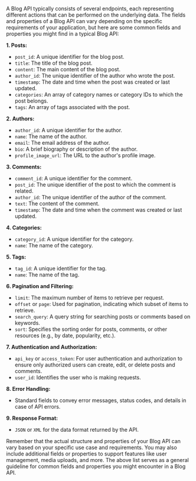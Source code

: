 A Blog API typically consists of several endpoints, each representing different actions that can be performed on the underlying data. The fields and properties of a Blog API can vary depending on the specific requirements of your application, but here are some common fields and properties you might find in a typical Blog API:

**1. Posts:**

- `post_id`: A unique identifier for the blog post.
- `title`: The title of the blog post.
- `content`: The main content of the blog post.
- `author_id`: The unique identifier of the author who wrote the post.
- `timestamp`: The date and time when the post was created or last updated.
- `categories`: An array of category names or category IDs to which the post belongs.
- `tags`: An array of tags associated with the post.

**2. Authors:**

- `author_id`: A unique identifier for the author.
- `name`: The name of the author.
- `email`: The email address of the author.
- `bio`: A brief biography or description of the author.
- `profile_image_url`: The URL to the author's profile image.

**3. Comments:**

- `comment_id`: A unique identifier for the comment.
- `post_id`: The unique identifier of the post to which the comment is related.
- `author_id`: The unique identifier of the author of the comment.
- `text`: The content of the comment.
- `timestamp`: The date and time when the comment was created or last updated.

**4. Categories:**

- `category_id`: A unique identifier for the category.
- `name`: The name of the category.

**5. Tags:**

- `tag_id`: A unique identifier for the tag.
- `name`: The name of the tag.

**6. Pagination and Filtering:**

- `limit`: The maximum number of items to retrieve per request.
- `offset` or `page`: Used for pagination, indicating which subset of items to retrieve.
- `search_query`: A query string for searching posts or comments based on keywords.
- `sort`: Specifies the sorting order for posts, comments, or other resources (e.g., by date, popularity, etc.).

**7. Authentication and Authorization:**

- `api_key` or `access_token`: For user authentication and authorization to ensure only authorized users can create, edit, or delete posts and comments.
- `user_id`: Identifies the user who is making requests.

**8. Error Handling:**

- Standard fields to convey error messages, status codes, and details in case of API errors.

**9. Response Format:**

- `JSON` or `XML` for the data format returned by the API.

Remember that the actual structure and properties of your Blog API can vary based on your specific use case and requirements. You may also include additional fields or properties to support features like user management, media uploads, and more. The above list serves as a general guideline for common fields and properties you might encounter in a Blog API.